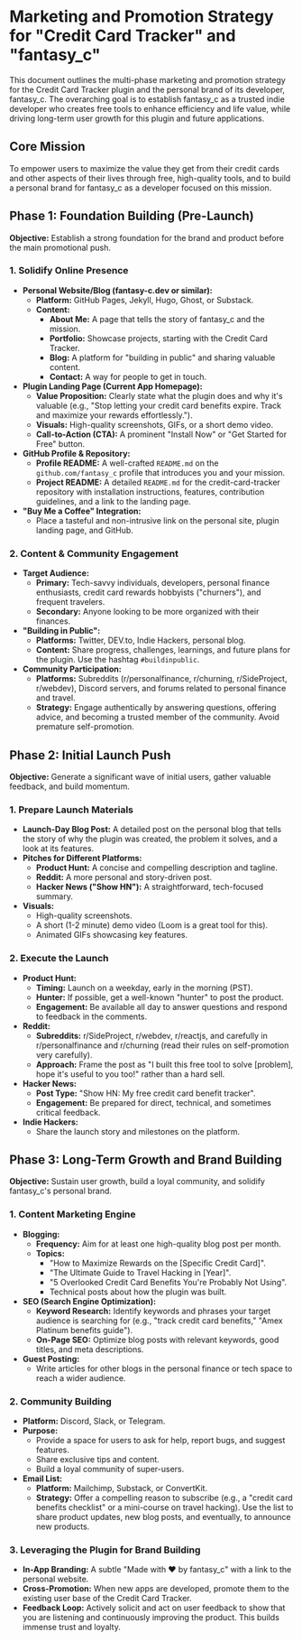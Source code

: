 # Marketing and Promotion Strategy for "Credit Card Tracker" and "fantasy_c"

This document outlines the multi-phase marketing and promotion strategy for the Credit Card Tracker plugin and the personal brand of its developer, fantasy_c. The overarching goal is to establish fantasy_c as a trusted indie developer who creates free tools to enhance efficiency and life value, while driving long-term user growth for this plugin and future applications.

## Core Mission

To empower users to maximize the value they get from their credit cards and other aspects of their lives through free, high-quality tools, and to build a personal brand for fantasy_c as a developer focused on this mission.

## Phase 1: Foundation Building (Pre-Launch)

**Objective:** Establish a strong foundation for the brand and product before the main promotional push.

### 1. Solidify Online Presence

*   **Personal Website/Blog (fantasy-c.dev or similar):**
    *   **Platform:** GitHub Pages, Jekyll, Hugo, Ghost, or Substack.
    *   **Content:**
        *   **About Me:** A page that tells the story of fantasy_c and the mission.
        *   **Portfolio:** Showcase projects, starting with the Credit Card Tracker.
        *   **Blog:** A platform for "building in public" and sharing valuable content.
        *   **Contact:** A way for people to get in touch.
*   **Plugin Landing Page (Current App Homepage):**
    *   **Value Proposition:** Clearly state what the plugin does and why it's valuable (e.g., "Stop letting your credit card benefits expire. Track and maximize your rewards effortlessly.").
    *   **Visuals:** High-quality screenshots, GIFs, or a short demo video.
    *   **Call-to-Action (CTA):** A prominent "Install Now" or "Get Started for Free" button.
*   **GitHub Profile & Repository:**
    *   **Profile README:** A well-crafted `README.md` on the `github.com/fantasy_c` profile that introduces you and your mission.
    *   **Project README:** A detailed `README.md` for the credit-card-tracker repository with installation instructions, features, contribution guidelines, and a link to the landing page.
*   **"Buy Me a Coffee" Integration:**
    *   Place a tasteful and non-intrusive link on the personal site, plugin landing page, and GitHub.

### 2. Content & Community Engagement

*   **Target Audience:**
    *   **Primary:** Tech-savvy individuals, developers, personal finance enthusiasts, credit card rewards hobbyists ("churners"), and frequent travelers.
    *   **Secondary:** Anyone looking to be more organized with their finances.
*   **"Building in Public":**
    *   **Platforms:** Twitter, DEV.to, Indie Hackers, personal blog.
    *   **Content:** Share progress, challenges, learnings, and future plans for the plugin. Use the hashtag `#buildinpublic`.
*   **Community Participation:**
    *   **Platforms:** Subreddits (r/personalfinance, r/churning, r/SideProject, r/webdev), Discord servers, and forums related to personal finance and travel.
    *   **Strategy:** Engage authentically by answering questions, offering advice, and becoming a trusted member of the community. Avoid premature self-promotion.

## Phase 2: Initial Launch Push

**Objective:** Generate a significant wave of initial users, gather valuable feedback, and build momentum.

### 1. Prepare Launch Materials

*   **Launch-Day Blog Post:** A detailed post on the personal blog that tells the story of why the plugin was created, the problem it solves, and a look at its features.
*   **Pitches for Different Platforms:**
    *   **Product Hunt:** A concise and compelling description and tagline.
    *   **Reddit:** A more personal and story-driven post.
    *   **Hacker News ("Show HN"):** A straightforward, tech-focused summary.
*   **Visuals:**
    *   High-quality screenshots.
    *   A short (1-2 minute) demo video (Loom is a great tool for this).
    *   Animated GIFs showcasing key features.

### 2. Execute the Launch

*   **Product Hunt:**
    *   **Timing:** Launch on a weekday, early in the morning (PST).
    *   **Hunter:** If possible, get a well-known "hunter" to post the product.
    *   **Engagement:** Be available all day to answer questions and respond to feedback in the comments.
*   **Reddit:**
    *   **Subreddits:** r/SideProject, r/webdev, r/reactjs, and carefully in r/personalfinance and r/churning (read their rules on self-promotion very carefully).
    *   **Approach:** Frame the post as "I built this free tool to solve [problem], hope it's useful to you too!" rather than a hard sell.
*   **Hacker News:**
    *   **Post Type:** "Show HN: My free credit card benefit tracker".
    *   **Engagement:** Be prepared for direct, technical, and sometimes critical feedback.
*   **Indie Hackers:**
    *   Share the launch story and milestones on the platform.

## Phase 3: Long-Term Growth and Brand Building

**Objective:** Sustain user growth, build a loyal community, and solidify fantasy_c's personal brand.

### 1. Content Marketing Engine

*   **Blogging:**
    *   **Frequency:** Aim for at least one high-quality blog post per month.
    *   **Topics:**
        *   "How to Maximize Rewards on the [Specific Credit Card]".
        *   "The Ultimate Guide to Travel Hacking in [Year]".
        *   "5 Overlooked Credit Card Benefits You're Probably Not Using".
        *   Technical posts about how the plugin was built.
*   **SEO (Search Engine Optimization):**
    *   **Keyword Research:** Identify keywords and phrases your target audience is searching for (e.g., "track credit card benefits," "Amex Platinum benefits guide").
    *   **On-Page SEO:** Optimize blog posts with relevant keywords, good titles, and meta descriptions.
*   **Guest Posting:**
    *   Write articles for other blogs in the personal finance or tech space to reach a wider audience.

### 2. Community Building

*   **Platform:** Discord, Slack, or Telegram.
*   **Purpose:**
    *   Provide a space for users to ask for help, report bugs, and suggest features.
    *   Share exclusive tips and content.
    *   Build a loyal community of super-users.
*   **Email List:**
    *   **Platform:** Mailchimp, Substack, or ConvertKit.
    *   **Strategy:** Offer a compelling reason to subscribe (e.g., a "credit card benefits checklist" or a mini-course on travel hacking). Use the list to share product updates, new blog posts, and eventually, to announce new products.

### 3. Leveraging the Plugin for Brand Building

*   **In-App Branding:** A subtle "Made with ❤️ by fantasy_c" with a link to the personal website.
*   **Cross-Promotion:** When new apps are developed, promote them to the existing user base of the Credit Card Tracker.
*   **Feedback Loop:** Actively solicit and act on user feedback to show that you are listening and continuously improving the product. This builds immense trust and loyalty. 